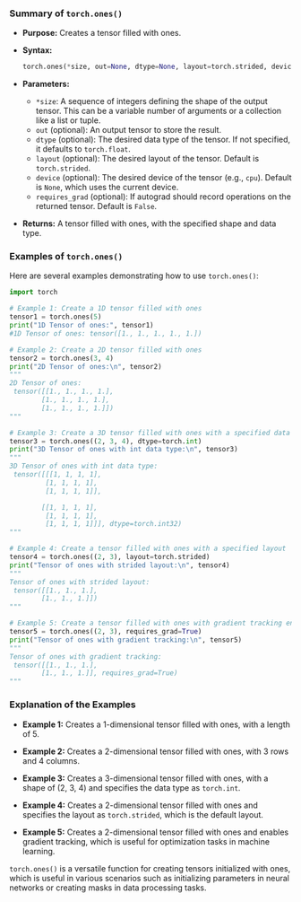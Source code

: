 
### Summary of `torch.ones()`

- **Purpose:** Creates a tensor filled with ones.

- **Syntax:**
  ```python
  torch.ones(*size, out=None, dtype=None, layout=torch.strided, device=None, requires_grad=False)
  ```

- **Parameters:**
  - `*size`: A sequence of integers defining the shape of the output tensor. This can be a variable number of arguments or a collection like a list or tuple.
  - `out` (optional): An output tensor to store the result.
  - `dtype` (optional): The desired data type of the tensor. If not specified, it defaults to `torch.float`.
  - `layout` (optional): The desired layout of the tensor. Default is `torch.strided`.
  - `device` (optional): The desired device of the tensor (e.g., `cpu`). Default is `None`, which uses the current device.
  - `requires_grad` (optional): If autograd should record operations on the returned tensor. Default is `False`.

- **Returns:** A tensor filled with ones, with the specified shape and data type.

### Examples of `torch.ones()`

Here are several examples demonstrating how to use `torch.ones()`:

```python
import torch

# Example 1: Create a 1D tensor filled with ones
tensor1 = torch.ones(5)
print("1D Tensor of ones:", tensor1)
#1D Tensor of ones: tensor([1., 1., 1., 1., 1.])

# Example 2: Create a 2D tensor filled with ones
tensor2 = torch.ones(3, 4)
print("2D Tensor of ones:\n", tensor2)
"""
2D Tensor of ones:
 tensor([[1., 1., 1., 1.],
        [1., 1., 1., 1.],
        [1., 1., 1., 1.]])
"""

# Example 3: Create a 3D tensor filled with ones with a specified data type
tensor3 = torch.ones((2, 3, 4), dtype=torch.int)
print("3D Tensor of ones with int data type:\n", tensor3)
"""
3D Tensor of ones with int data type:
 tensor([[[1, 1, 1, 1],
         [1, 1, 1, 1],
         [1, 1, 1, 1]],

        [[1, 1, 1, 1],
         [1, 1, 1, 1],
         [1, 1, 1, 1]]], dtype=torch.int32)
"""

# Example 4: Create a tensor filled with ones with a specified layout
tensor4 = torch.ones((2, 3), layout=torch.strided)
print("Tensor of ones with strided layout:\n", tensor4)
"""
Tensor of ones with strided layout:
 tensor([[1., 1., 1.],
        [1., 1., 1.]])
"""

# Example 5: Create a tensor filled with ones with gradient tracking enabled
tensor5 = torch.ones((2, 3), requires_grad=True)
print("Tensor of ones with gradient tracking:\n", tensor5)
"""
Tensor of ones with gradient tracking:
 tensor([[1., 1., 1.],
        [1., 1., 1.]], requires_grad=True)
"""
```

### Explanation of the Examples

- **Example 1:** Creates a 1-dimensional tensor filled with ones, with a length of 5.

- **Example 2:** Creates a 2-dimensional tensor filled with ones, with 3 rows and 4 columns.

- **Example 3:** Creates a 3-dimensional tensor filled with ones, with a shape of (2, 3, 4) and specifies the data type as `torch.int`.

- **Example 4:** Creates a 2-dimensional tensor filled with ones and specifies the layout as `torch.strided`, which is the default layout.

- **Example 5:** Creates a 2-dimensional tensor filled with ones and enables gradient tracking, which is useful for optimization tasks in machine learning.

`torch.ones()` is a versatile function for creating tensors initialized with ones, which is useful in various scenarios such as initializing parameters in neural networks or creating masks in data processing tasks.